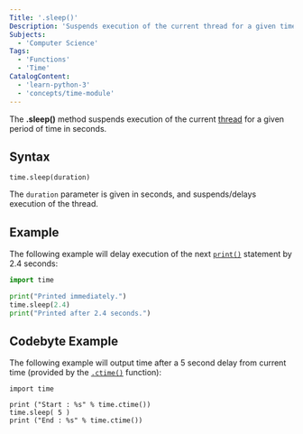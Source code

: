 ```yaml
---
Title: '.sleep()'
Description: 'Suspends execution of the current thread for a given time.'
Subjects:
  - 'Computer Science'
Tags:
  - 'Functions'
  - 'Time'
CatalogContent:
  - 'learn-python-3'
  - 'concepts/time-module'
---
```


The **.sleep()** method suspends execution of the current [thread](https://www.codecademy.com/resources/docs/python/threading) for a given period of time in seconds.

## Syntax

```pseudo
time.sleep(duration)
```

The `duration` parameter is given in seconds, and suspends/delays execution of the thread.

## Example

The following example will delay execution of the next [`print()`](https://www.codecademy.com/resources/docs/python/built-in-functions/print) statement by 2.4 seconds:

```py
import time

print("Printed immediately.")
time.sleep(2.4)
print("Printed after 2.4 seconds.")
```

## Codebyte Example

The following example will output time after a 5 second delay from current time (provided by the [`.ctime()`](https://www.codecademy.com/resources/docs/python/time-module/ctime) function):

```codebyte/python
import time

print ("Start : %s" % time.ctime())
time.sleep( 5 )
print ("End : %s" % time.ctime())
```